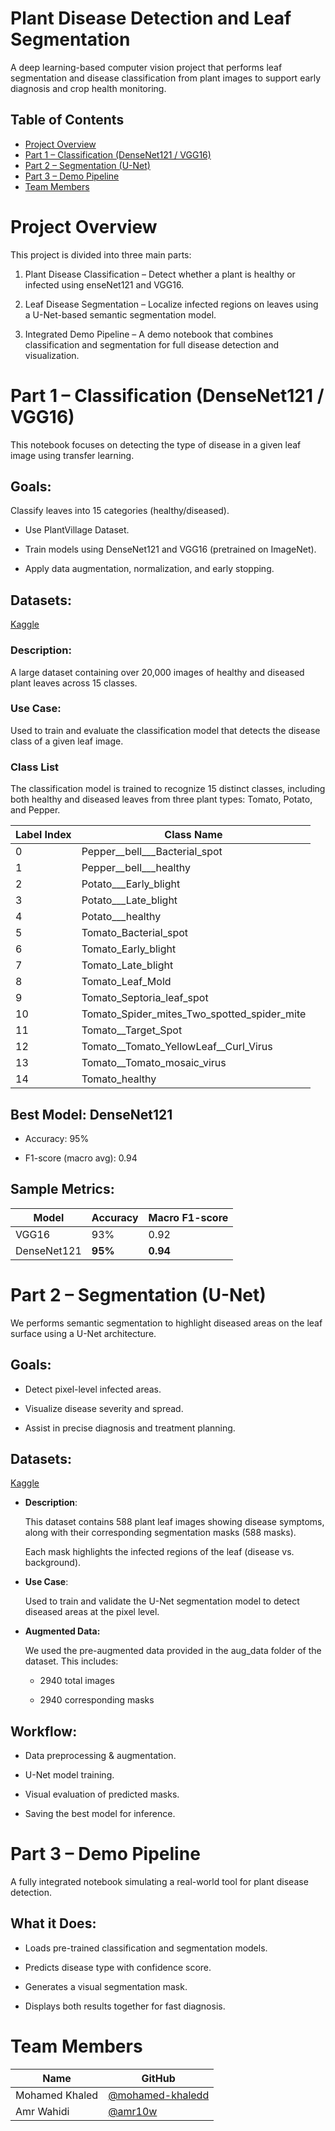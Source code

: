 #  Plant Disease Detection and Leaf Segmentation
A deep learning-based computer vision project that performs leaf segmentation and disease classification from plant images to support early diagnosis and crop health monitoring.
## Table of Contents
- [Project Overview](#project-overview)
- [Part 1 – Classification (DenseNet121 / VGG16)](#part-1--classification-densenet121--vgg16)
- [Part 2 – Segmentation (U-Net)](#part-2--segmentation-u-net)
- [Part 3 – Demo Pipeline](#part-3--demo-pipeline)
- [Team Members](#team-members)
  
# Project Overview
This project is divided into three main parts:

1. Plant Disease Classification – Detect whether a plant is healthy or infected using enseNet121 and VGG16.

2. Leaf Disease Segmentation – Localize infected regions on leaves using a U-Net-based semantic segmentation model.

3. Integrated Demo Pipeline – A demo notebook that combines classification and segmentation for full disease detection and visualization.

#  Part 1 – Classification (DenseNet121 / VGG16)
This notebook focuses on detecting the type of disease in a given leaf image using transfer learning.

## Goals:
Classify leaves into 15 categories (healthy/diseased).

* Use PlantVillage Dataset.

* Train models using DenseNet121 and VGG16 (pretrained on ImageNet).

* Apply data augmentation, normalization, and early stopping.

## Datasets:
[Kaggle](https://www.kaggle.com/datasets/emmarex/plantdisease)

### Description:
A large dataset containing over 20,000 images of healthy and diseased plant leaves across 15 classes.

### Use Case:
Used to train and evaluate the classification model that detects the disease class of a given leaf image.

### Class List

The classification model is trained to recognize 15 distinct classes, including both healthy and diseased leaves from three plant types: Tomato, Potato, and Pepper.


| Label Index | Class Name                                        |
|-------------|---------------------------------------------------|
| 0           | Pepper__bell___Bacterial_spot                     |
| 1           | Pepper__bell___healthy                            |
| 2           | Potato___Early_blight                             |
| 3           | Potato___Late_blight                              |
| 4           | Potato___healthy                                  |
| 5           | Tomato_Bacterial_spot                             |
| 6           | Tomato_Early_blight                               |
| 7           | Tomato_Late_blight                                |
| 8           | Tomato_Leaf_Mold                                  |
| 9           | Tomato_Septoria_leaf_spot                         |
| 10          | Tomato_Spider_mites_Two_spotted_spider_mite       |
| 11          | Tomato__Target_Spot                               |
| 12          | Tomato__Tomato_YellowLeaf__Curl_Virus             |
| 13          | Tomato__Tomato_mosaic_virus                       |
| 14          | Tomato_healthy                                    |

## Best Model: DenseNet121
* Accuracy: 95%

* F1-score (macro avg): 0.94

## Sample Metrics:
| Model       | Accuracy | Macro F1-score |
| ----------- | -------- | -------------- |
| VGG16       | 93%      | 0.92           |
| DenseNet121 | **95%**  | **0.94**       |

# Part 2 – Segmentation (U-Net)

We performs semantic segmentation to highlight diseased areas on the leaf surface using a U-Net architecture.

## Goals:
* Detect pixel-level infected areas.

* Visualize disease severity and spread.

* Assist in precise diagnosis and treatment planning.

## Datasets:
[Kaggle](https://www.kaggle.com/datasets/fakhrealam9537/leaf-disease-segmentation-dataset)
- **Description**:
  
  This dataset contains 588 plant leaf images showing disease symptoms, along with their corresponding segmentation masks (588 masks). 
  
  Each mask highlights the infected regions of the leaf (disease vs. background).

- **Use Case**:
  
  Used to train and validate the U-Net segmentation model to detect diseased areas at the pixel level.

- **Augmented Data:**
  
  We used the pre-augmented data provided in the aug_data folder of the dataset. This includes:

  - 2940 total images

  - 2940 corresponding masks

## Workflow:
- Data preprocessing & augmentation.

- U-Net model training.

- Visual evaluation of predicted masks.

- Saving the best model for inference.

# Part 3 – Demo Pipeline
A fully integrated notebook simulating a real-world tool for plant disease detection.

## What it Does:
- Loads pre-trained classification and segmentation models.

- Predicts disease type with confidence score.

- Generates a visual segmentation mask.

- Displays both results together for fast diagnosis.


# Team Members

| Name           | GitHub                                                 |
| -------------- | ------------------------------------------------------ |
| Mohamed Khaled | [@mohamed-khaledd](https://github.com/mohamed-khaledd) |
| Amr Wahidi     | [@amr10w](https://github.com/amr10w)                   |

